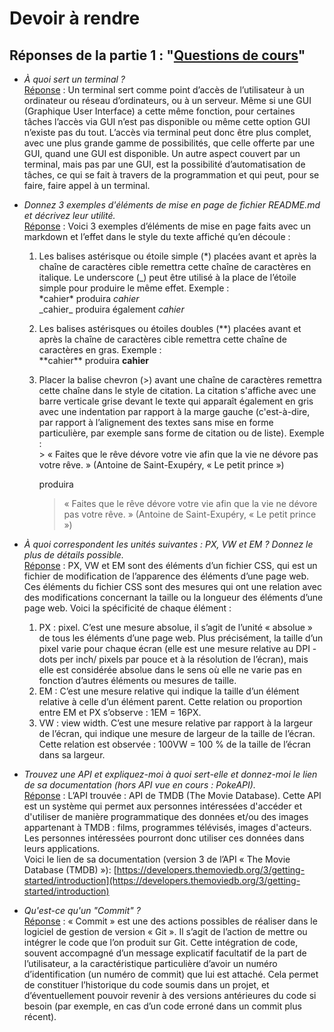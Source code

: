 # Devoir à rendre

## Réponses de la partie 1 : "<ins>Questions de cours</ins>"

- _À quoi sert un terminal ?_
<br><ins>Réponse</ins> : Un terminal sert comme point d’accès de l’utilisateur à un ordinateur ou réseau d’ordinateurs, ou à un serveur. Même si une GUI (Graphique User Interface) a cette même fonction, pour certaines tâches l’accès via GUI n’est pas disponible ou même cette option GUI n’existe pas du tout. L’accès via terminal peut donc être plus complet, avec une plus grande gamme de possibilités, que celle offerte par une GUI, quand une GUI est disponible. Un autre aspect couvert par un terminal, mais pas par une GUI, est la possibilité d’automatisation de tâches, ce qui se fait à travers de la programmation et qui peut, pour se faire, faire appel à un terminal.

- _Donnez 3 exemples d'éléments de mise en page de fichier README.md et décrivez leur utilité._
<br><ins>Réponse</ins> : Voici 3 exemples d’éléments de mise en page faits avec un markdown et l’effet dans le style du texte affiché qu’en découle :
    1) Les balises astérisque ou étoile simple (\*) placées avant et après la chaîne de caractères cible remettra cette chaîne de caractères en italique. Le underscore (\_) peut être utilisé à la place de l’étoile simple pour produire le même effet. Exemple :
<br>\*cahier\* produira _cahier_
<br>\_cahier\_ produira également _cahier_
    2) Les balises astérisques ou étoiles doubles (\*\*) placées avant et après la chaîne de caractères cible remettra cette chaîne de caractères en gras. Exemple :
<br>\*\*cahier\*\* produira **cahier**
    3) Placer la balise chevron (>) avant une chaîne de caractères remettra cette chaîne dans le style de citation. La citation s'affiche avec une barre verticale grise devant le texte qui apparaît également en gris avec une indentation par rapport à la marge gauche (c'est-à-dire, par rapport à l’alignement des textes sans mise en forme particulière, par exemple sans forme de citation ou de liste). Exemple :
        <br>\> « Faites que le rêve dévore votre vie afin que la vie ne dévore pas votre rêve. » (Antoine de Saint-Exupéry, « Le petit prince »)

       produira

       > « Faites que le rêve dévore votre vie afin que la vie ne dévore pas votre rêve. » (Antoine de Saint-Exupéry, « Le petit prince »)

- _À quoi correspondent les unités suivantes : PX, VW et EM ? Donnez le plus de détails possible._
<br><ins>Réponse</ins> : PX, VW et EM sont des éléments d’un fichier CSS, qui est un fichier de modification de l’apparence des éléments d’une page web. Ces éléments du fichier CSS sont des mesures qui ont une relation avec des modifications concernant la taille ou la longueur des éléments d’une page web. Voici la spécificité de chaque élément :
    1) PX : pixel. C’est une mesure absolue, il s’agit de l’unité « absolue » de tous les éléments d’une page web. Plus précisément, la taille d’un pixel varie pour chaque écran (elle est une mesure relative au DPI - dots per inch/ pixels par pouce et à la résolution de l’écran), mais elle est considérée absolue dans le sens où elle ne varie pas en fonction d’autres éléments ou mesures de taille.
    2) EM : C’est une mesure relative qui indique la taille d’un élément relative à celle d’un élément parent. Cette relation ou proportion entre EM et PX s’observe : 1EM = 16PX.
    3) VW : view width. C’est une mesure relative par rapport à la largeur de l’écran, qui indique une mesure de largeur de la taille de l’écran. Cette relation est observée : 100VW = 100 % de la taille de l’écran dans sa largeur.

- _Trouvez une API et expliquez-moi à quoi sert-elle et donnez-moi le lien de sa documentation (hors API vue en cours : PokeAPI)._
<br><ins>Réponse</ins> : L’API trouvée : API de TMDB (The Movie Database). Cette API est un système qui permet aux personnes intéressées d'accéder et d'utiliser de manière programmatique des données et/ou des images appartenant à TMDB : films, programmes télévisés, images d'acteurs. Les personnes intéressées pourront donc utiliser ces données dans leurs applications.
<br>Voici le lien de sa documentation (version 3 de l’API « The Movie Database (TMDB) »): [https://developers.themoviedb.org/3/getting-started/introduction](https://developers.themoviedb.org/3/getting-started/introduction)

- _Qu'est-ce qu'un "Commit" ?_
<br><ins>Réponse</ins> : « Commit » est une des actions possibles de réaliser dans le logiciel de gestion de version « Git ». Il s’agit de l’action de mettre ou intégrer le code que l’on produit sur Git. Cette intégration de code, souvent accompagné d’un message explicatif facultatif de la part de l’utilisateur, a la caractéristique particulière d’avoir un numéro d’identification (un numéro de commit) que lui est attaché. Cela permet de constituer l’historique du code soumis dans un projet, et d’éventuellement pouvoir revenir à des versions antérieures du code si besoin (par exemple, en cas d’un code erroné dans un commit plus récent).
